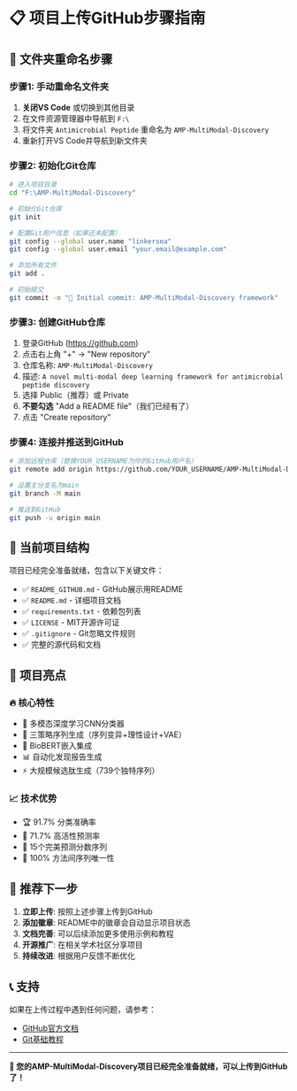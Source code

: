 # 📋 项目上传GitHub步骤指南

## 🎯 文件夹重命名步骤

### 步骤1: 手动重命名文件夹
1. **关闭VS Code** 或切换到其他目录
2. 在文件资源管理器中导航到 `F:\`
3. 将文件夹 `Antimicrobial Peptide` 重命名为 `AMP-MultiModal-Discovery`
4. 重新打开VS Code并导航到新文件夹

### 步骤2: 初始化Git仓库
```bash
# 进入项目目录
cd "F:\AMP-MultiModal-Discovery"

# 初始化Git仓库
git init

# 配置Git用户信息（如果还未配置）
git config --global user.name "linkersea"
git config --global user.email "your.email@example.com"

# 添加所有文件
git add .

# 初始提交
git commit -m "🎉 Initial commit: AMP-MultiModal-Discovery framework"
```

### 步骤3: 创建GitHub仓库
1. 登录GitHub (https://github.com)
2. 点击右上角 "+" → "New repository"
3. 仓库名称: `AMP-MultiModal-Discovery`
4. 描述: `A novel multi-modal deep learning framework for antimicrobial peptide discovery`
5. 选择 Public（推荐）或 Private
6. **不要勾选** "Add a README file"（我们已经有了）
7. 点击 "Create repository"

### 步骤4: 连接并推送到GitHub
```bash
# 添加远程仓库（替换YOUR_USERNAME为你的GitHub用户名）
git remote add origin https://github.com/YOUR_USERNAME/AMP-MultiModal-Discovery.git

# 设置主分支名为main
git branch -M main

# 推送到GitHub
git push -u origin main
```

## 📁 当前项目结构

项目已经完全准备就绪，包含以下关键文件：
- ✅ `README_GITHUB.md` - GitHub展示用README
- ✅ `README.md` - 详细项目文档  
- ✅ `requirements.txt` - 依赖包列表
- ✅ `LICENSE` - MIT开源许可证
- ✅ `.gitignore` - Git忽略文件规则
- ✅ 完整的源代码和文档

## 🎨 项目亮点

### 🔥 核心特性
- 🤖 多模态深度学习CNN分类器
- 🧬 三策略序列生成（序列变异+理性设计+VAE）
- 🎯 BioBERT嵌入集成
- 📊 自动化发现报告生成
- ⚡ 大规模候选肽生成（739个独特序列）

### 📈 技术优势
- 🏆 91.7% 分类准确率
- 🚀 71.7% 高活性预测率
- 💎 15个完美预测分数序列
- 🔬 100% 方法间序列唯一性

## 🌟 推荐下一步

1. **立即上传**: 按照上述步骤上传到GitHub
2. **添加徽章**: README中的徽章会自动显示项目状态
3. **文档完善**: 可以后续添加更多使用示例和教程
4. **开源推广**: 在相关学术社区分享项目
5. **持续改进**: 根据用户反馈不断优化

## 📞 支持

如果在上传过程中遇到任何问题，请参考：
- [GitHub官方文档](https://docs.github.com/)
- [Git基础教程](https://git-scm.com/book)

---

**🎉 您的AMP-MultiModal-Discovery项目已经完全准备就绪，可以上传到GitHub了！**
